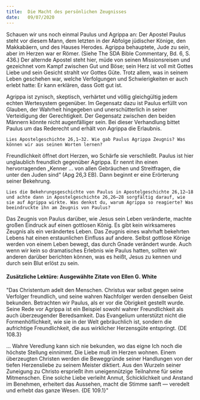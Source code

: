 ```yaml
---
title:  Die Macht des persönlichen Zeugnisses
date:   09/07/2020
---
```


Schauen wir uns noch einmal Paulus und Agrippa an: Der Apostel Paulus steht vor diesem Mann, dem letzten in der Abfolge jüdischer Könige, den Makkabäern, und des Hauses Herodes. Agrippa behauptete, Jude zu sein, aber im Herzen war er Römer. (Siehe The SDA Bible Commentary, Bd. 6, S. 436.) Der alternde Apostel steht hier, müde von seinen Missionsreisen und gezeichnet vom Kampf zwischen Gut und Böse; sein Herz ist voll mit Gottes Liebe und sein Gesicht strahlt vor Gottes Güte. Trotz allem, was in seinem Leben geschehen war, welche Verfolgungen und Schwierigkeiten er auch erlebt hatte: Er kann erklären, dass Gott gut ist.

Agrippa ist zynisch, skeptisch, verhärtet und völlig gleichgültig jedem echten Wertesystem gegenüber. Im Gegensatz dazu ist Paulus erfüllt von Glauben, der Wahrheit hingegeben und unerschütterlich in seiner Verteidigung der Gerechtigkeit. Der Gegensatz zwischen den beiden Männern könnte nicht augenfälliger sein. Bei dieser Verhandlung bittet Paulus um das Rederecht und erhält von Agrippa die Erlaubnis.

`Lies Apostelgeschichte 26,1–32. Wie gab Paulus Agrippa Zeugnis? Was können wir aus seinen Worten lernen?`

Freundlichkeit öffnet dort Herzen, wo Schärfe sie verschließt. Paulus ist hier unglaublich freundlich gegenüber Agrippa. Er nennt ihn einen hervorragenden „Kenner ... von allen Gebräuchen und Streitfragen, die unter den Juden sind“ (Apg 26,3 EB). Dann beginnt er eine Erörterung seiner Bekehrung.

`Lies die Bekehrungsgeschichte von Paulus in Apostelgeschichte 26,12–18 und achte dann in Apostelgeschichte 26,26–28 sorgfältig darauf, wie sie auf Agrippa wirkte. Was denkst du, warum Agrippa so reagierte? Was beeindruckte ihn am Zeugnis von Paulus?`

Das Zeugnis von Paulus darüber, wie Jesus sein Leben veränderte, machte großen Eindruck auf einen gottlosen König. Es gibt kein wirksameres Zeugnis als ein verändertes Leben. Das Zeugnis eines wahrhaft bekehrten Lebens hat einen erstaunlichen Einfluss auf andere. Selbst gottlose Könige werden von einem Leben bewegt, das durch Gnade verändert wurde. Auch wenn wir kein so dramatisches Erlebnis wie Paulus hatten, sollten wir anderen darüber berichten können, was es heißt, Jesus zu kennen und durch sein Blut erlöst zu sein.

#### Zusätzliche Lektüre: Ausgewählte Zitate von Ellen G. White

"Das Christentum adelt den Menschen. Christus war selbst gegen seine Verfolger freundlich, und seine wahren Nachfolger werden denselben Geist bekunden. Betrachten wir Paulus, als er vor die Obrigkeit gestellt wurde. Seine Rede vor Agrippa ist ein Beispiel sowohl wahrer Freundlichkeit als auch überzeugender Beredsamkeit. Das Evangelium unterstützt nicht die Formenhöflichkeit, wie sie in der Welt gebräuchlich ist, sondern die aufrichtige Freundlichkeit, die aus wirklicher Herzensgüte entspringt. {DE 108.3}

... Wahre Veredlung kann sich nie bekunden, wo das eigne Ich noch die höchste Stellung einnimmt. Die Liebe muß im Herzen wohnen. Einem überzeugten Christen werden die Beweggründe seiner Handlungen von der tiefen Herzensliebe zu seinem Meister diktiert. Aus den Wurzeln seiner Zuneigung zu Christo ersprießt ihm uneigennützige Teilnahme für seine Mitmenschen. Eine solche Liebe verleiht Anmut, Schicklichkeit und Anstand im Benehmen, erheitert das Aussehen, macht die Stimme sanft — veredelt und erhebt das ganze Wesen. {DE 109.1}"